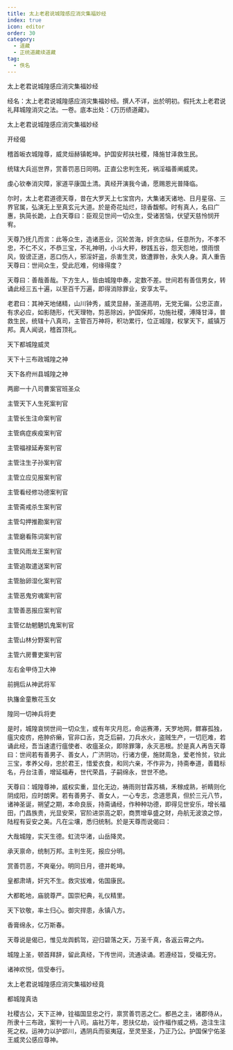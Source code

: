 ```yaml
---
title: 太上老君说城隍感应消灾集福妙经
index: true
icon: editor
order: 30
category:
  - 道藏
  - 正统道藏续道藏
tag:
  - 佚名
---
```


太上老君说城隍感应消灾集福妙经  

经名：太上老君说城隍感应消灾集福妙经。撰人不详，出於明初。假托太上老君说礼拜城隍消灾之法。一卷。底本出处：《万历绩道藏》。  

太上老君说城隍感应消灾集福妙经  

开经偈  

稽首皈衣城隍尊，威灵烜赫镇乾坤。护国安邦扶社稷，降施甘泽救生民。  

统辖大兵巡世界，赏善罚恶日同明。正直公忠判生死，祸淫福善阐威灵。  

虔心钦奉消灾障，家道平康国土清。真经开演我今诵，愿赐恩光普降临。  

尔时，太上老君道德天尊，昔在大罗天上七宝宫内，大集诸天诸地、日月星宿、三界官属，弘演无上至真玄元大道。於是奇花灿烂，琼香馥郁。时有真人，名曰广惠，执简长跪，上白天尊曰：臣观见世间一切众生，受诸苦恼，伏望天慈怜悯开宥。  

天尊乃抚几而言：此等众生，造诸恶业，沉轮苦海，奸贪恣纵，任意所为，不孝不忠，不仁不义，不恭三宝，不礼神明，小斗大秤，秽践五谷，怨天怨地，恨雨恨风，毁谤正道，恶口伤人，邪淫奸盗，杀害生灵，致遭罪咎，永失人身。真人重告天尊曰：世间众生，受此厄难，何缘得度？  

天尊曰：善哉善哉。下方生人，皆由城隍申奏，定数不差。世间若有善信男女，转诵此经三五十遍，以至百千万遍，即得消除罪业，安享太平。  

老君曰：其神天地储精，山川钟秀，威灵显赫，圣道高明，无党无偏，公忠正直，有求必应，如影随形，代天理物，剪恶除凶，护国保邦，功施社稷，溥降甘泽，普救生民，统辖十八真司，主管百万神将，积功累行，位正城隍，权掌天下，威镇万邦。真人闻说，稽首顶礼。  

天下都城隍威灵  

天下十三布政城隍之神  

天下各府州县城隍之神  

两廊一十八司曹案官班圣众  

主管天下人生死案判官  

主管长生注命案判官  

主管病症疾疫案判官  

主管福禄延寿案判官  

主管注生子孙案判官  

主管立应见报案判官  

主管看经修功德案判官  

主管斋戒杀生案判官  

主管勾押推勘案判官  

主管磨看陈词案判官  

主管风雨龙王案判官  

主管追取遣送案判官  

主管胎卵湿化案判官  

主管恶鬼穷魂案判官  

主管善恶报应案判官  

主管亿劫魍魉饥鬼案判官  

主管山林分野案判官  

主管六房曹吏案判官  

左右金甲侍卫大神  

前拥后从神武将军  

执旛金童散花玉女  

隍同一切神兵将吏  

是时，城隍哀悯世间一切众生，或有年灾月厄，命运赛滞，天罗地网，鳏寡孤独，瘟灾疫疠，疮肿疥癞，官非口舌，克乏后嗣，刀兵水火，盗贼生产，一切厄难，若诵此经，吾当速遣行瘟使者、收瘟圣众，即除罪簿，永灭恶根。於是真人再告天尊曰：世间若有善男子、善女人，广济阴功，行诸方便，施财周急，爱老怜贫，钦此三宝，孝养父母，忠於君王，惜爱衣食，和同六亲，不作非为，持斋奉道，善籍标名，丹台注善，增延福寿，世代荣昌，子嗣绵永，世世不绝。  

天尊曰：城隍尊神，威权实重，显化无边，祷雨则甘霖苏槁，禾稼成熟，祈睛则化阴成阳，应时朗霁。若有善男子、善女人，一心专志，念道思真，但於三元八节，诸神圣诞，朔望之期，本命良辰，持斋诵经，作种种功德，即得见世安乐，增长福田，门昌族贵，光显安荣，官阶进崇高之职，商贾增阜盛之财，舟航无波浪之惊，陆程有妥安之美。凡在尘壤，悉归统制。於是天尊而说偈曰：  

大哉城隍，实天生德。虹流华渚，山岳降灵。  

承天禀命，统制万邦。主判生死，报应分明。  

赏善罚恶，不爽毫分。明同日月，德并乾坤。  

皇都肃靖，奸宄不生。救灾拔难，佑国康民。  

大都乾地，庙貌尊严。国崇杞典，礼仪精里。  

天下钦敬，率土归心。御灾捍患，永镇八方。  

香膏绵永，亿万斯春。  

天尊说是偈已，惟见龙舆鹤驾，迎归碧落之天，万圣千真，各返云霄之内。  

城隍上圣，顿首拜辞，留此真经，下传世间，流通读诵。若遵经旨，受福无穷。  

诸神欢悦，信受奉行。  

太上老君说城隍感应消灾集福妙经竟  

都城隍真诰  

社稷古公，天下正神，铨福国显忠之行，禀赏善罚恶之仁。都邑之主，诸郡侍从，所隶十三布政，案判一十八司。庙社万年，恩扶亿劫，设作福作威之柄，造注生注死之权。运神力以护郢川，遇阴兵而驱夷寇，至灵至圣，乃正乃公。护国保宁佑圣王威灵公感应尊神。  
